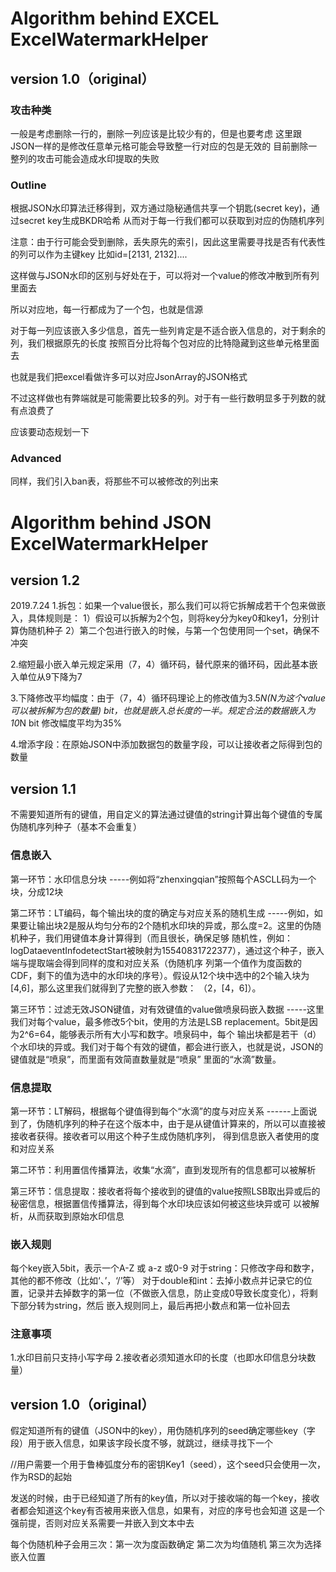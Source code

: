 # Algorithm behind EXCEL ExcelWatermarkHelper

## version 1.0（original）

### 攻击种类
一般是考虑删除一行的，删除一列应该是比较少有的，但是也要考虑
这里跟JSON一样的是修改任意单元格可能会导致整一行对应的包是无效的
目前删除一整列的攻击可能会造成水印提取的失败

### Outline 
根据JSON水印算法迁移得到，双方通过隐秘通信共享一个钥匙(secret key)，通过secret key生成BKDR哈希
从而对于每一行我们都可以获取到对应的伪随机序列

注意：由于行可能会受到删除，丢失原先的索引，因此这里需要寻找是否有代表性的列可以作为主键key
比如id=[2131, 2132]....

这样做与JSON水印的区别与好处在于，可以将对一个value的修改冲散到所有列里面去

所以对应地，每一行都成为了一个包，也就是信源

对于每一列应该嵌入多少信息，首先一些列肯定是不适合嵌入信息的，对于剩余的列，我们根据原先的长度
按照百分比将每个包对应的比特隐藏到这些单元格里面去

也就是我们把excel看做许多可以对应JsonArray的JSON格式

不过这样做也有弊端就是可能需要比较多的列。对于有一些行数明显多于列数的就有点浪费了

应该要动态规划一下

### Advanced
同样，我们引入ban表，将那些不可以被修改的列出来

# Algorithm behind JSON ExcelWatermarkHelper

## version 1.2
2019.7.24
1.拆包：如果一个value很长，那么我们可以将它拆解成若干个包来做嵌入，具体规则是：
1）假设可以拆解为2个包，则将key分为key0和key1，分别计算伪随机种子
2）第二个包进行嵌入的时候，与第一个包使用同一个set，确保不冲突

2.缩短最小嵌入单元规定采用（7，4）循环码，替代原来的循环码，因此基本嵌入单位从9下降为7

3.下降修改平均幅度：由于（7，4）循环码理论上的修改值为3.5*N(N为这个value可以被拆解为包的数量) bit，也就是嵌入总长度的一半。规定合法的数据嵌入为10*N bit
修改幅度平均为35%

4.增添字段：在原始JSON中添加数据包的数量字段，可以让接收者之际得到包的数量


## version 1.1

不需要知道所有的键值，用自定义的算法通过键值的string计算出每个键值的专属伪随机序列种子（基本不会重复）

### 信息嵌入
第一环节：水印信息分块
-----例如将“zhenxingqian”按照每个ASCLL码为一个块，分成12块

第二环节：LT编码，每个输出块的度的确定与对应关系的随机生成
-----例如，如果要让输出块2是服从均匀分布的2个随机水印块的异或，那么度=2。这里的伪随机种子，我们用键值本身计算得到（而且很长，确保足够
随机性，例如：logDataeventInfodetectStart被映射为15540831722377），通过这个种子，嵌入端与提取端会得到同样的度和对应关系（伪随机序
列第一个值作为度函数的CDF，剩下的值为选中的水印块的序号）。假设从12个块中选中的2个输入块为[4,6]，那么这里我们就得到了完整的嵌入参数：
（2，[4，6]）。


第三环节：过滤无效JSON键值，对有效键值的value做喷泉码嵌入数据
-----这里我们对每个value，最多修改5个bit，使用的方法是LSB replacement。5bit是因为2^6=64，能够表示所有大小写和数字。喷泉码中，每个
输出块都是若干（d）个水印块的异或。我们对于每个有效的键值，都会进行嵌入，也就是说，JSON的键值就是“喷泉”，而里面有效简直数量就是“喷泉”
里面的“水滴”数量。

### 信息提取
第一环节：LT解码，根据每个键值得到每个“水滴”的度与对应关系
------上面说到了，伪随机序列的种子在这个版本中，由于是从键值计算来的，所以可以直接被接收者获得。接收者可以用这个种子生成伪随机序列，
得到信息嵌入者使用的度和对应关系

第二环节：利用置信传播算法，收集“水滴”，直到发现所有的信息都可以被解析

第三环节：信息提取：接收者将每个接收到的键值的value按照LSB取出异或后的秘密信息，根据置信传播算法，得到每个水印块应该如何被这些块异或可
以被解析，从而获取到原始水印信息

### 嵌入规则
每个key嵌入5bit，表示一个A-Z 或 a-z 或0-9
对于string：只修改字母和数字，其他的都不修改（比如‘、’，‘/’等）
对于double和int：去掉小数点并记录它的位置，记录并去掉数字的第一位（不做嵌入信息，防止变成0导致长度变化），将剩下部分转为string，然后
嵌入规则同上，最后再把小数点和第一位补回去

### 注意事项
1.水印目前只支持小写字母
2.接收者必须知道水印的长度（也即水印信息分块数量）


## version 1.0（original）

假定知道所有的键值（JSON中的key），用伪随机序列的seed确定哪些key（字段）用于嵌入信息，如果该字段长度不够，就跳过，继续寻找下一个

//用户需要一个用于鲁棒弧度分布的密钥Key1（seed），这个seed只会使用一次，作为RSD的起始

发送的时候，由于已经知道了所有的key值，所以对于接收端的每一个key，接收者都会知道这个key有否被用来嵌入信息，如果有，对应的序号也会知道
这是一个强前提，否则对应关系需要一并嵌入到文本中去

每个伪随机种子会用三次：第一次为度函数确定 第二次为均值随机 第三次为选择嵌入位置

